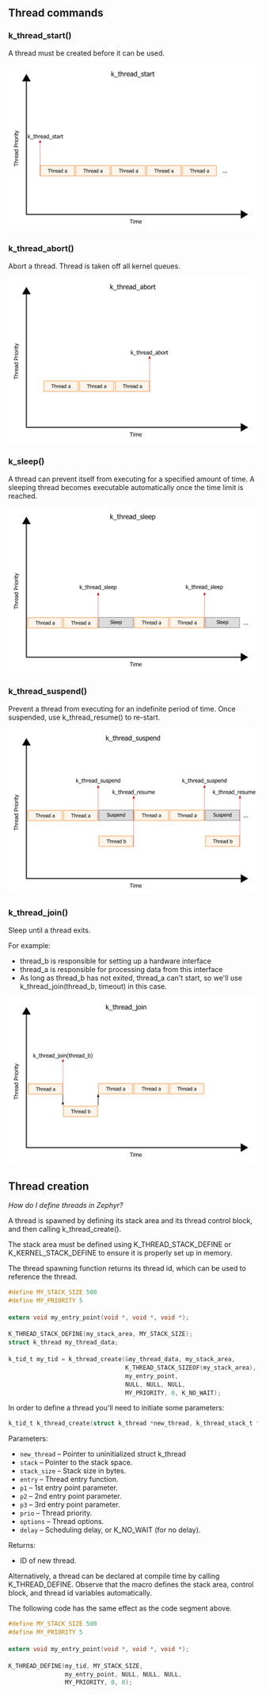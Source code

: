 ## Thread commands
### k_thread_start()
A thread must be created before it can be used.

![k_thread_im](/svg-images/threads/thread-start.png)

### k_thread_abort()
Abort a thread. Thread is taken off all kernel queues.

![k_thread_im](/svg-images/threads/thread-abort.png)

### k_sleep()
A thread can prevent itself from executing for a specified amount of time. A sleeping thread becomes executable automatically once the time limit is reached.

![k_thread_im](/svg-images/threads/thread-sleep.png)

### k_thread_suspend()
Prevent a thread from executing for an indefinite period of time. Once suspended, use k_thread_resume() to re-start.

![k_thread_im](/svg-images/threads/thread-suspend.png)

### k_thread_join()
Sleep until a thread exits. 

For example:
- thread_b is responsible for setting up a hardware interface
- thread_a is responsible for processing data from this interface
- As long as thread_b has not exited, thread_a can't start, so we'll use k_thread_join(thread_b, timeout) in this case.

![k_thread_im](/svg-images/threads/thread-join.png)

## Thread creation
*How do I define threads in Zephyr?*

A thread is spawned by defining its stack area and its thread control block, and then calling k_thread_create().

The stack area must be defined using K_THREAD_STACK_DEFINE or K_KERNEL_STACK_DEFINE to ensure it is properly set up in memory.

The thread spawning function returns its thread id, which can be used to reference the thread.

```c
#define MY_STACK_SIZE 500
#define MY_PRIORITY 5

extern void my_entry_point(void *, void *, void *);

K_THREAD_STACK_DEFINE(my_stack_area, MY_STACK_SIZE);
struct k_thread my_thread_data;

k_tid_t my_tid = k_thread_create(&my_thread_data, my_stack_area,
                                 K_THREAD_STACK_SIZEOF(my_stack_area),
                                 my_entry_point,
                                 NULL, NULL, NULL,
                                 MY_PRIORITY, 0, K_NO_WAIT);
```

In order to define a thread you'll need to initiate some parameters:

```c
k_tid_t k_thread_create(struct k_thread *new_thread, k_thread_stack_t *stack, size_t stack_size, k_thread_entry_t entry, void *p1, void *p2, void *p3, int prio, uint32_t options, k_timeout_t delay)

```
Parameters:
- `new_thread` – Pointer to uninitialized struct k_thread
- `stack` – Pointer to the stack space.
- `stack_size` – Stack size in bytes.
- `entry` – Thread entry function.
- `p1` – 1st entry point parameter.
- `p2` – 2nd entry point parameter.
- `p3` – 3rd entry point parameter.
- `prio` – Thread priority.
- `options` – Thread options.
- `delay` – Scheduling delay, or K_NO_WAIT (for no delay).

Returns:
- ID of new thread.

Alternatively, a thread can be declared at compile time by calling K_THREAD_DEFINE. Observe that the macro defines the stack area, control block, and thread id variables automatically.

The following code has the same effect as the code segment above.
```c
#define MY_STACK_SIZE 500
#define MY_PRIORITY 5

extern void my_entry_point(void *, void *, void *);

K_THREAD_DEFINE(my_tid, MY_STACK_SIZE,
                my_entry_point, NULL, NULL, NULL,
                MY_PRIORITY, 0, 0);
```
